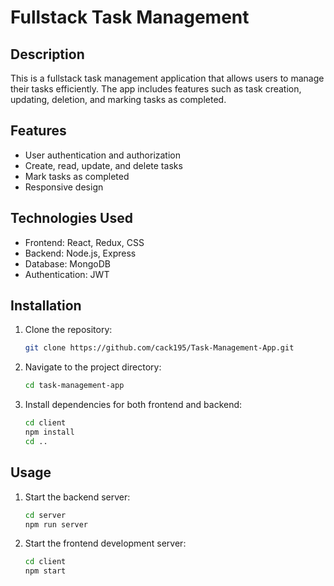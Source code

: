 # Fullstack Task Management

## Description
This is a fullstack task management application that allows users to manage their tasks efficiently. The app includes features such as task creation, updating, deletion, and marking tasks as completed.

## Features
- User authentication and authorization
- Create, read, update, and delete tasks
- Mark tasks as completed
- Responsive design

## Technologies Used
- Frontend: React, Redux, CSS
- Backend: Node.js, Express
- Database: MongoDB
- Authentication: JWT

## Installation

1. Clone the repository:
    ```sh
    git clone https://github.com/cack195/Task-Management-App.git
    ```
2. Navigate to the project directory:
    ```sh
    cd task-management-app
    ```
3. Install dependencies for both frontend and backend:
    ```sh
    cd client
    npm install
    cd ..
    ```

## Usage

1. Start the backend server:
    ```sh
    cd server
    npm run server
    ```
2. Start the frontend development server:
    ```sh
    cd client
    npm start
    ```





